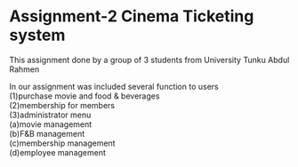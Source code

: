 # Assignment-2 Cinema Ticketing system
This assignment done by a group of 3 students from University Tunku Abdul Rahmen

In our assignment was included several function to users<br />
(1)purchase movie and food & beverages<br />
(2)membership for members<br />
(3)administrator menu <br />
      (a)movie management<br />
      (b)F&B management<br />
      (c)membership management<br />
      (d)employee management<br />
